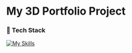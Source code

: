 # My 3D Portfolio Project


### :space_invader: Tech Stack

[![My Skills](https://skillicons.dev/icons?i=js,react,tailwind,threejs)](https://skillicons.dev)
